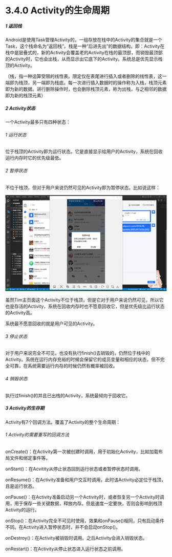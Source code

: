 # 3.4.0 Activity的生命周期

##### 1 返回栈

Android是使用Task管理Activity的，一组存放在栈中的Activity的集合就是一个Task，这个栈命名为“返回栈”。栈是一种“后进先出”的数据结构，即：Activity在栈中是层叠式的，新的Activity会覆盖老的Activity在栈的最顶部，而销毁最顶部的Activity时，它也会出栈，从而显示出它底下的Activity。系统总是优先显示栈顶的Activity。

（栈，指一种运算受限的线性表。限定仅在表尾进行插入或者删除的线性表，这一端即为栈顶，另一端即为栈底。每一次进行插入数据时的操作称为入栈，栈顶元素即为新的数据。进行删除操作时，也会删除栈顶元素，称为出栈，与之相邻的数据即为新的栈顶元素）

##### 2 Activity状态

一个Activity最多只有四种状态：

###### 1 运行状态

位于栈顶的Activity即为运行状态。它是直接显示给用户的Activity，系统在回收运行内存时它的优先级最低。

###### 2 暂停状态

不位于栈顶，但对于用户来说仍然可见的Activity即为暂停状态。比如说这样：

![1667200251660](image/3.4.0Activity的生命周期/1667200251660.png)

虽然Tim主页面这个Activity不位于栈顶，但是它对于用户来说仍然可见，所以它也是存活的Activity，系统在回收内存时也不愿意回收它，但是优先级比运行状态的Activity高。

系统最不愿意回收的就是用户可见的Activity。

###### 3 停止状态

对于用户来说完全不可见，也没有执行finish()去销毁的，仍然位于栈中的Activity。系统在运行内存充裕的时候会保留它的成员变量和相应的状态，但不完全可靠，在系统需要运行内存的时候仍然有概率被回收。

###### 4 销毁状态

执行过finish()的并且已出栈的Activity，系统最倾向于回收它。

##### 3  Activity的生存期

Activity有7个回调方法。覆盖了Activity的整个生命周期：

###### 1 Activity的需要重写的回调方法

onCreate()：在Activity第一次被创建时调用，用于初始化Activity，比如加载布局文件和绑定事件等。

onStart()：在Acvitity从停止状态回到运行状态或者暂停状态时调用。

onResume()：在Activity准备和用户交互时调用，此时该Activity必定位于栈顶，且是运行状态。

onPause()：在Activity准备启动另一个Activity时，或者恢复另一个Activity时调用，用于保存一些关键数据，释放内存。但是速度一定要快，否则会影响到栈顶Activity的运行。

onStop()：在Activity完全不可见时使用，效果和onPause()相同，只有启动条件不同。在Activity进入暂停状态时，并不会启动onStop()。

onDestroy()：在Activity被销毁时调用。之后Activity会进入销毁状态。

onRestart()：在Activity从停止状态进入运行状态之前调用。

